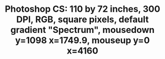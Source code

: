 ---
ee_id: '219'
site: '1'
type: '2'
long_id: 2008-001 Photoshop CS
url: 2008-001-photoshop-cs
title: 'Photoshop CS: 110 by 72 inches, 300 DPI, RGB, square pixels, default gradient
  "Spectrum", mousedown y=1098 x=1749.9, mouseup y=0 x=4160'
year: '2008'
medium: Chromogenic print
commission:
add_credit:
dims: 110 x 72 inches
pitch:
ps:
live_url:
related:
youtube:
imgs: photoshop-cs-2008-001-full-1-database-qm.jpg
subheading:
year2: '2008'
download:
add_credits:
related_code:
layout: things-i-made
---